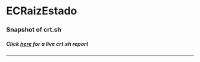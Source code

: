 # ECRaizEstado
### Snapshot of crt.sh
##### Click [here](https://crt.sh/?q=36B8B44851CCA333959D6C8006CFDDABF5B855E4A9B6CE51A7A8B4934886BAC3) for a live crt.sh report

---
